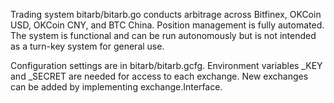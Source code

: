 Trading system bitarb/bitarb.go conducts arbitrage across Bitfinex, OKCoin USD, OKCoin CNY, and BTC China. Position management is fully automated. The system is functional and can be run autonomously but is not intended as a turn-key system for general use. 

Configuration settings are in bitarb/bitarb.gcfg. Environment variables <exchange>_KEY and <exchange>_SECRET are needed for access to each exchange. New exchanges can be added by implementing exchange.Interface.
